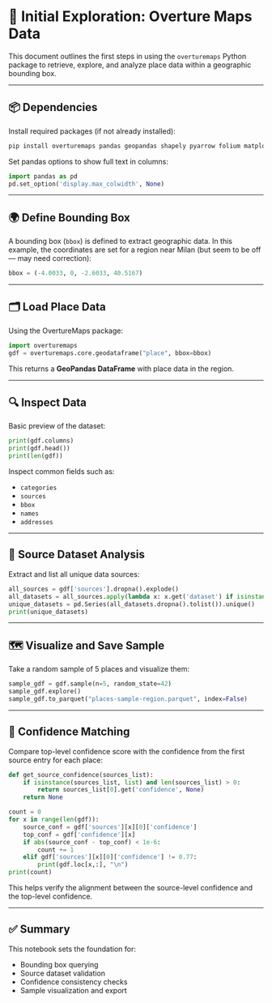 # 🧪 Initial Exploration: Overture Maps Data

This document outlines the first steps in using the `overturemaps` Python package to retrieve, explore, and analyze place data within a geographic bounding box.

---

## 📦 Dependencies

Install required packages (if not already installed):

```bash
pip install overturemaps pandas geopandas shapely pyarrow folium matplotlib mapclassify
```

Set pandas options to show full text in columns:

```python
import pandas as pd
pd.set_option('display.max_colwidth', None)
```

---

## 🌍 Define Bounding Box

A bounding box (`bbox`) is defined to extract geographic data. In this example, the coordinates are set for a region near Milan (but seem to be off — may need correction):

```python
bbox = (-4.0033, 0, -2.6033, 40.5167)
```

---

## 🗂️ Load Place Data

Using the OvertureMaps package:

```python
import overturemaps
gdf = overturemaps.core.geodataframe("place", bbox=bbox)
```

This returns a **GeoPandas DataFrame** with place data in the region.

---

## 🔍 Inspect Data

Basic preview of the dataset:

```python
print(gdf.columns)
print(gdf.head())
print(len(gdf))
```

Inspect common fields such as:

- `categories`
- `sources`
- `bbox`
- `names`
- `addresses`

---

## 🧬 Source Dataset Analysis

Extract and list all unique data sources:

```python
all_sources = gdf['sources'].dropna().explode()
all_datasets = all_sources.apply(lambda x: x.get('dataset') if isinstance(x, dict) else None)
unique_datasets = pd.Series(all_datasets.dropna().tolist()).unique()
print(unique_datasets)
```

---

## 🗺️ Visualize and Save Sample

Take a random sample of 5 places and visualize them:

```python
sample_gdf = gdf.sample(n=5, random_state=42)
sample_gdf.explore()
sample_gdf.to_parquet("places-sample-region.parquet", index=False)
```

---

## 🧠 Confidence Matching

Compare top-level confidence score with the confidence from the first source entry for each place:

```python
def get_source_confidence(sources_list):
    if isinstance(sources_list, list) and len(sources_list) > 0:
        return sources_list[0].get('confidence', None)
    return None

count = 0
for x in range(len(gdf)):
    source_conf = gdf['sources'][x][0]['confidence']
    top_conf = gdf['confidence'][x]
    if abs(source_conf - top_conf) < 1e-6:
        count += 1
    elif gdf['sources'][x][0]['confidence'] != 0.77:
        print(gdf.loc[x,:], "\n")
print(count)
```

This helps verify the alignment between the source-level confidence and the top-level confidence.

---

## ✅ Summary

This notebook sets the foundation for:
- Bounding box querying
- Source dataset validation
- Confidence consistency checks
- Sample visualization and export

